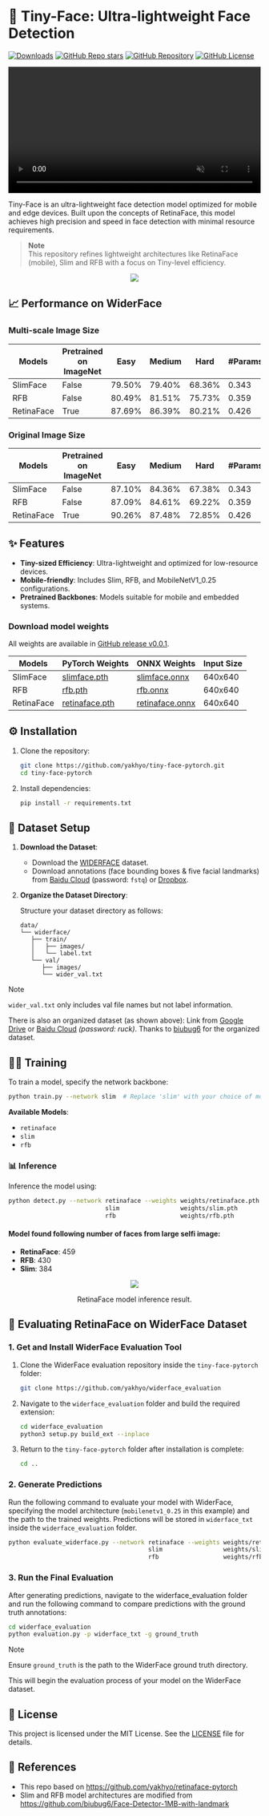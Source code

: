 # 📸 Tiny-Face: Ultra-lightweight Face Detection

[![Downloads](https://img.shields.io/github/downloads/yakhyo/tiny-face-pytorch/total)](https://github.com/yakhyo/tiny-face-pytorch/releases)
[![GitHub Repo stars](https://img.shields.io/github/stars/yakhyo/tiny-face-pytorch)](https://github.com/yakhyo/tiny-face-pytorch/stargazers)
[![GitHub Repository](https://img.shields.io/badge/GitHub-Repository-blue?logo=github)](https://github.com/yakhyo/tiny-face-pytorch)
[![GitHub License](https://img.shields.io/github/license/yakhyo/tiny-face-pytorch)](https://github.com/yakhyo/tiny-face-pytorch/blob/main/LICENSE)

<video controls autoplay loop src="https://github.com/user-attachments/assets/faf65b91-db76-4538-beca-87fc65566e51" muted="false" width="100%"></video>

Tiny-Face is an ultra-lightweight face detection model optimized for mobile and edge devices. Built upon the concepts of RetinaFace, this model achieves high precision and speed in face detection with minimal resource requirements.

> **Note**  
> This repository refines lightweight architectures like RetinaFace (mobile), Slim and RFB with a focus on Tiny-level efficiency.

<div align="center">
<img src="assets/test_retina.jpg">
</div>

## 📈 Performance on WiderFace

### Multi-scale Image Size

| Models     | Pretrained on ImageNet | Easy   | Medium | Hard   | #Params(M) | Size(MB) |
| ---------- | ---------------------- | ------ | ------ | ------ | ---------- | -------- |
| SlimFace   | False                  | 79.50% | 79.40% | 68.36% | 0.343      | 1.4      |
| RFB        | False                  | 80.49% | 81.51% | 75.73% | 0.359      | 1.5      |
| RetinaFace | True                   | 87.69% | 86.39% | 80.21% | 0.426      | 1.8      |

### Original Image Size

| Models     | Pretrained on ImageNet | Easy   | Medium | Hard   | #Params(M) |
| ---------- | ---------------------- | ------ | ------ | ------ | ---------- |
| SlimFace   | False                  | 87.10% | 84.36% | 67.38% | 0.343      |
| RFB        | False                  | 87.09% | 84.61% | 69.22% | 0.359      |
| RetinaFace | True                   | 90.26% | 87.48% | 72.85% | 0.426      |

## ✨ Features

- **Tiny-sized Efficiency**: Ultra-lightweight and optimized for low-resource devices.
- **Mobile-friendly**: Includes Slim, RFB, and MobileNetV1_0.25 configurations.
- **Pretrained Backbones**: Models suitable for mobile and embedded systems.

### Download model weights

All weights are available in [GitHub release v0.0.1](https://github.com/yakhyo/tiny-face-pytorch/releases/tag/v0.0.1).

| Models     | PyTorch Weights                                                                                       | ONNX Weights                                                                                            | Input Size |
| ---------- | ----------------------------------------------------------------------------------------------------- | ------------------------------------------------------------------------------------------------------- | ---------- |
| SlimFace   | [slimface.pth](https://github.com/yakhyo/tiny-face-pytorch/releases/download/v0.0.1/slim.pth)         | [slimface.onnx](https://github.com/yakhyo/tiny-face-pytorch/releases/download/v0.0.1/slim.onnx)         | 640x640    |
| RFB        | [rfb.pth](https://github.com/yakhyo/tiny-face-pytorch/releases/download/v0.0.1/rfb.pth)               | [rfb.onnx](https://github.com/yakhyo/tiny-face-pytorch/releases/download/v0.0.1/rfb.onnx)               | 640x640    |
| RetinaFace | [retinaface.pth](https://github.com/yakhyo/tiny-face-pytorch/releases/download/v0.0.1/retinaface.pth) | [retinaface.onnx](https://github.com/yakhyo/tiny-face-pytorch/releases/download/v0.0.1/retinaface.onnx) | 640x640    |

## ⚙️ Installation

1. Clone the repository:

   ```bash
   git clone https://github.com/yakhyo/tiny-face-pytorch.git
   cd tiny-face-pytorch
   ```

2. Install dependencies:
   ```bash
   pip install -r requirements.txt
   ```

## 📂 Dataset Setup

1. **Download the Dataset**:

   - Download the [WIDERFACE](http://shuoyang1213.me/WIDERFACE/WiderFace_Results.html) dataset.
   - Download annotations (face bounding boxes & five facial landmarks) from [Baidu Cloud](https://pan.baidu.com/s/1Laby0EctfuJGgGMgRRgykA) (password: `fstq`) or [Dropbox](https://www.dropbox.com/s/7j70r3eeepe4r2g/retinaface_gt_v1.1.zip?dl=0).

2. **Organize the Dataset Directory**:

   Structure your dataset directory as follows:

   ```
   data/
   └── widerface/
      ├── train/
      │   ├── images/
      │   └── label.txt
      └── val/
         ├── images/
         └── wider_val.txt
   ```

> [!NOTE]  
> `wider_val.txt` only includes val file names but not label information.

There is also an organized dataset (as shown above): Link from [Google Drive](https://drive.google.com/open?id=11UGV3nbVv1x9IC--_tK3Uxf7hA6rlbsS) or [Baidu Cloud](https://pan.baidu.com/s/1jIp9t30oYivrAvrgUgIoLQ) _(password: ruck)_. Thanks to [biubug6](https://github.com/biubug6) for the organized dataset.

## 🏋️‍♂️ Training

To train a model, specify the network backbone:

```bash
python train.py --network slim  # Replace 'slim' with your choice of model
```

**Available Models**:

- `retinaface`
- `slim`
- `rfb`

### 📊 Inference

Inference the model using:

```bash
python detect.py --network retinaface --weights weights/retinaface.pth
                           slim                 weights/slim.pth
                           rfb                  weights/rfb.pth
```

#### Model found following number of faces from large selfi image:

- **RetinaFace**: 459
- **RFB**: 430
- **Slim**: 384
<div align="center">
<img src="assets/largeselfi_retina.jpg">
<p>RetinaFace model inference result.</p>
</div>

## 🧪 Evaluating RetinaFace on WiderFace Dataset

### 1. Get and Install WiderFace Evaluation Tool

1. Clone the WiderFace evaluation repository inside the `tiny-face-pytorch` folder:
   ```bash
   git clone https://github.com/yakhyo/widerface_evaluation
   ```
2. Navigate to the `widerface_evaluation` folder and build the required extension:
   ```bash
   cd widerface_evaluation
   python3 setup.py build_ext --inplace
   ```
3. Return to the `tiny-face-pytorch` folder after installation is complete:
   ```bash
   cd ..
   ```

### 2. Generate Predictions

Run the following command to evaluate your model with WiderFace, specifying the model architecture (`mobilenetv1_0.25` in this example) and the path to the trained weights. Predictions will be stored in `widerface_txt` inside the `widerface_evaluation` folder.

```bash
python evaluate_widerface.py --network retinaface --weights weights/retinaface.pth
                                       slim                 weights/slim.pth
                                       rfb                  weights/rfb.pth
```

### 3. Run the Final Evaluation

After generating predictions, navigate to the widerface_evaluation folder and run the following command to compare predictions with the ground truth annotations:

```bash
cd widerface_evaluation
python evaluation.py -p widerface_txt -g ground_truth
```

> [!NOTE]  
> Ensure `ground_truth` is the path to the WiderFace ground truth directory.

This will begin the evaluation process of your model on the WiderFace dataset.

## 📜 License

This project is licensed under the MIT License. See the [LICENSE](LICENSE) file for details.

## 🔗 References

- This repo based on https://github.com/yakhyo/retinaface-pytorch
- Slim and RFB model architectures are modified from https://github.com/biubug6/Face-Detector-1MB-with-landmark

